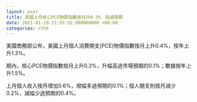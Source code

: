 ```yaml
---
layout: post
title: 美國上月核心PCE物價指數按月升0.3%　高過預期
date: 2021-01-29 21:55:52.000000000 +08:00
categories: rthk
---
```


美國商務部公布，美國上月個人消費開支(PCE)物價指數按月上升0.4%，按年上升1.3%。

期內，核心PCE物價指數按月上升0.3%，升幅高過市場預期的0.1%；數據按年上升1.5%。

上月個人收入按月增加0.6%，增幅多過預期的0.1%；個人開支則按月減少0.2%，減幅少過預期的0.4%。
